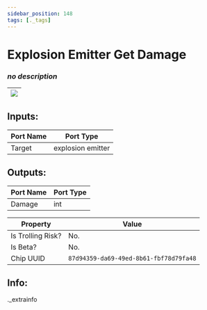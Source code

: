 ```yaml
---
sidebar_position: 148
tags: [._tags]
---
```


# Explosion Emitter Get Damage


### *no description*

| ![](https://images-ext-2.discordapp.net/external/MPmIaQzlEPmgGWlgi-WxBBXt0Bjv_zWPkg1y1f_sy3s/https/www.recroomcircuits.com/image/circuit/absolute-value?width=206&height=108) |
|-----|

## Inputs:
| Port Name | Port Type |
|-----------|-----------|
| Target | explosion emitter |

## Outputs:
| Port Name | Port Type |
|-----------|-----------|
| Damage | int | 

| Property  | Value |
|-------------------|-----------|
| Is Trolling Risk? | No. |
| Is Beta? | No. |
| Chip UUID | `87d94359-da69-49ed-8b61-fbf78d79fa48` |

## Info:
._extrainfo